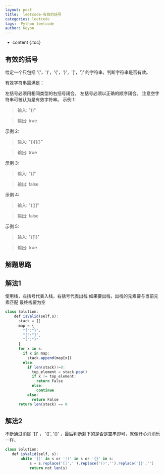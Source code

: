 ```yaml
---
layout: post
title:  leetcode-有效的括号
categories: leetcode
tags:  Python leetcode
author: Keyon
---
```


* content
{:toc}

## 有效的括号
给定一个只包括 '('，')'，'{'，'}'，'['，']' 的字符串，判断字符串是否有效。

有效字符串需满足：

左括号必须用相同类型的右括号闭合。
左括号必须以正确的顺序闭合。
注意空字符串可被认为是有效字符串。
示例 1:

> 输入: "()"

> 输出: true

示例 2:

> 输入: "()[]{}"

> 输出: true

示例 3:

> 输入: "(]"

> 输出: false

示例 4:

> 输入: "([)]"

> 输出: false

示例 5:

> 输入: "{[]}"

> 输出: true

## 解题思路
## 解法1
使用栈，左括号代表入栈，右括号代表出栈
如果要出栈，出栈的元素要与当前元素匹配
最终栈要为空
```js
class Solution:
    def isValid(self,s):
      stack = []
      map = {
        "{":"}",
        "[":"]",
        "(":")"
      }
      for x in s:
        if x in map:
          stack.append(map[x])
        else:
          if len(stack)!=0:
            top_element = stack.pop()
            if x != top_element:
              return False
            else:
              continue
          else:
            return False
      return len(stack) == 0
```
## 解法2
不断通过消除 '[]' ， '()', '{}' ，最后判断剩下的是否是空串即可，就像开心消消乐一样。
```js
class Solution:
   def isValid(self, s):
       while '[]' in s or '()' in s or '{}' in s:
           s = s.replace('[]','').replace('()','').replace('{}','')
           return not len(s)
```


